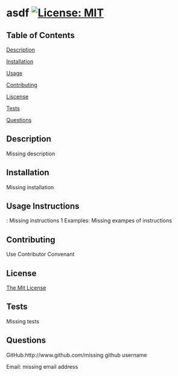 # asdf [![License: MIT](https://img.shields.io/badge/License-MIT-yellow.svg)](https://opensource.org/licenses/MIT)
  
 ## **Table of Contents**
  
 [Description](#id-1)
  
 [Installation](#id-2)
  
 [Usage](#id-3)
  
 [Contributing](#id-4)
  
 [Liscense](#id-5)
  
 [Tests](#id-6)
  
 [Questions](#id-7) 
  
 <h2 id="id-1">Description</h2> 
 Missing description 
  
 <h2 id="id-2">Installation</h2> 
 Missing installation 
  
 <h2 id="id-3">Usage 
 Instructions </h2>: Missing instructions 1 
 Examples: Missing exampes of instructions
  
 <h2 id="id-4">Contributing</h2> 
 Use Contributor Convenant
  
 <h2 id="id-5">License</h2> 
 <a href="((https://opensource.org/licenses/MIT))">The Mit License</a>
  
 <h2 id="id-6">Tests</h2> 
 Missing tests
  
 <h2 id="id-7">Questions</h2> 
 GitHub:http://www.github.com/missing github username 
  
 Email: missing email address 
    